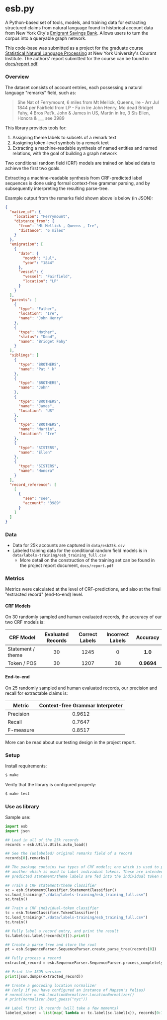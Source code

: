 # esb.py

A Python-based set of tools, models, and training data for extracting structured claims from natural language found in historical account data from New York City's [Emigrant Savings Bank](https://en.wikipedia.org/wiki/Emigrant_Savings_Bank). Allows users to turn the corpus into a queryable graph network.

This code-base was submitted as a project for the graduate course [Statistical Natural Language Processing](https://cs.nyu.edu/courses/fall17/CSCI-GA.3033-008/) at New York University's Courant Institute. The authors' report submitted for the course can be found in [docs/report.pdf](docs/report.pdf).

### Overview

The dataset consists of account entries, each possessing a natural language "remarks" field, such as:

> She Nat of Ferrymount, 6 miles from Mt Mellick, Queens, Ire - Arr Jul 1844 per Fairfield from LP - Fa in Ire John Henry, Mo dead Bridget Fahy, 4 Bros Pat’k, John & James in US, Martin in Ire, 3 Sis Ellen, Honora & ___ see 3989

This library provides tools for:
1. Assigning theme labels to subsets of a remark text
2. Assigning token-level symbols to a remark text
3. Extracting a machine-readable synthesis of named entities and named relations, with the goal of building a graph network

Two conditional random field (CRF) models are trained on labeled data to achieve the first two goals.

Extracting a machine-readable synthesis from CRF-predicted label sequences is done using formal context-free grammar parsing, and by subsequently interpreting the resulting parse-tree.

Example output from the remarks field shown above is below (in JSON):
```json
{
  "native_of": {
    "location": "Ferrymount",
    "distance_from": {
      "from": "Mt Mellick , Queens , Ire",
      "distance": "6 miles"
    }
  },
  "emigration": [
    {
      "date": {
        "month": "Jul",
        "year": "1844"
      },
      "vessel": {
        "vessel": "Fairfield",
        "location": "LP"
      }
    }
  ],
  "parents": [
    {
      "type": "Father",
      "location": "Ire",
      "name": "John Henry"
    },
    {
      "type": "Mother",
      "status": "Dead",
      "name": "Bridget Fahy"
    }
  ],
  "siblings": [
    {
      "type": "BROTHERS",
      "name": "Pat ' k"
    },
    {
      "type": "BROTHERS",
      "name": "John"
    },
    {
      "type": "BROTHERS",
      "name": "James",
      "location": "US"
    },
    {
      "type": "BROTHERS",
      "name": "Martin",
      "location": "Ire"
    },
    {
      "type": "SISTERS",
      "name": "Ellen"
    },
    {
      "type": "SISTERS",
      "name": "Honora"
    }
  ],
  "record_reference": [
    [
      {
        "see": "see",
        "account": "3989"
      }
    ]
  ]
}
```
### Data

- Data for 25k accounts are captured in `data/esb25k.csv`
- Labeled training data for the conditional random field models is in `data/labels-training/esb_training_full.csv`
  - More detail on the construction of the training set can be found in the project report document, `docs/report.pdf`

### Metrics

Metrics were calculated at the level of CRF-predictions, and also at the final "extracted record" (end-to-end) level.

#### CRF Models

On 30 randomly sampled and human evaluated records, the accuracy of our two CRF models is:

| CRF Model | Evaluated Records | Correct Labels | Incorrect Labels | Accuracy|
| ------------- |:-------------:| :-------------:| :-------------:| :-------------:|
| Statement / theme    | 30 | 1245| 0| **1.0** |
| Token / POS      | 30    | 1207 | 38 | **0.9694**


#### End-to-end

On 25 randomly sampled and human evaluated records, our precision and recall for extractable claims is:

| Metric        | Context-free Grammar Interpreter|
| ------------- |:-------------:|
| Precision    | 0.9612 |
| Recall      | 0.7647 |
| F-measure | 0.8517 |

More can be read about our testing design in the project report.

### Setup

Install requirements:
```bash
$ make
```

Verify that the library is configured properly:
```bash
$ make test
```

### Use as library

Sample use:
```python
import esb
import json

## Load in all of the 25k records
records = esb.Utils.Utils.auto_load()

## See the (unlabeled) original remarks field of a record
records[0].remarks()

## The package contains two types of CRF models; one which is used to predict the general theme of a statement,
## another which is used to label individual tokens. These are intended to be used one after another, and the
## predicted statement/theme labels are fed into the individual token model.

## Train a CRF statement/theme classifier
sc = esb.StatementClassifier.StatementClassifier()
sc.load_training("./data/labels-training/esb_training_full.csv")
sc.train()

## Train a CRF individual-token classifier
tc = esb.TokenClassifier.TokenClassifier()
tc.load_training("./data/labels-training/esb_training_full.csv")
tc.train()

## Fully label a record entry, and print the result
tc.label(sc.label(records[0])).print()

## Create a parse tree and store the root
pt = esb.SequenceParser.SequenceParser.create_parse_tree(records[0])

## Fully process a record
extracted_record = esb.SequenceParser.SequenceParser.process_completely(records[13000],tc,sc)

## Print the JSON version
print(json.dumps(extracted_record))

## Create a geocoding location normalizer
## (only if you have configured an instance of Mapzen's Pelias)
# normalizer = esb.LocationNormalizer.LocationNormalizer()
# print(normalizer.best_guess("nyc"))

## Label first 1k records (will take a few moments)
labeled_subset = list(map( lambda x: tc.label(sc.label(x)), records[0:1000]))
```
